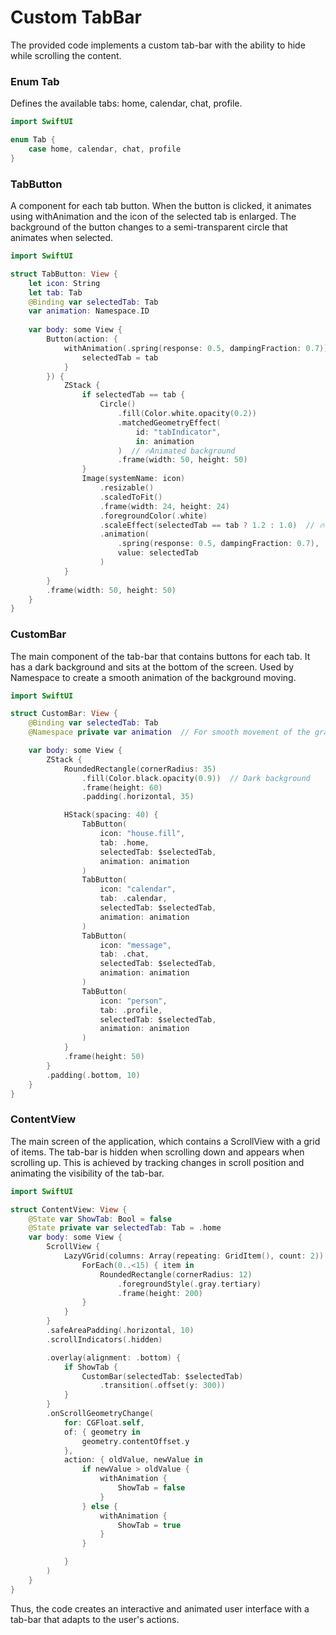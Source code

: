 # Custom TabBar
The provided code implements a custom tab-bar with the ability to hide while scrolling the content.
### Enum Tab 
Defines the available tabs: home, calendar, chat, profile.
```swift
import SwiftUI

enum Tab {
    case home, calendar, chat, profile
}
``` 
### TabButton
A component for each tab button. When the button is clicked, it animates using withAnimation and the icon of the selected tab is enlarged. The background of the button changes to a semi-transparent circle that animates when selected.
```swift
import SwiftUI

struct TabButton: View {
    let icon: String
    let tab: Tab
    @Binding var selectedTab: Tab
    var animation: Namespace.ID
    
    var body: some View {
        Button(action: {
            withAnimation(.spring(response: 0.5, dampingFraction: 0.7)) {
                selectedTab = tab
            }
        }) {
            ZStack {
                if selectedTab == tab {
                    Circle()
                        .fill(Color.white.opacity(0.2))
                        .matchedGeometryEffect(
                            id: "tabIndicator",
                            in: animation
                        )  // 🔥Animated background
                        .frame(width: 50, height: 50)
                }
                Image(systemName: icon)
                    .resizable()
                    .scaledToFit()
                    .frame(width: 24, height: 24)
                    .foregroundColor(.white)
                    .scaleEffect(selectedTab == tab ? 1.2 : 1.0)  // 🔥 Icon zoom animation
                    .animation(
                        .spring(response: 0.5, dampingFraction: 0.7),
                        value: selectedTab
                    )
            }
        }
        .frame(width: 50, height: 50)
    }
}
```
### CustomBar
The main component of the tab-bar that contains buttons for each tab. It has a dark background and sits at the bottom of the screen. Used by Namespace to create a smooth animation of the background moving.
```swift
import SwiftUI

struct CustomBar: View {
    @Binding var selectedTab: Tab
    @Namespace private var animation  // For smooth movement of the gray circle

    var body: some View {
        ZStack {
            RoundedRectangle(cornerRadius: 35)
                .fill(Color.black.opacity(0.9))  // Dark background
                .frame(height: 60)
                .padding(.horizontal, 35)

            HStack(spacing: 40) {
                TabButton(
                    icon: "house.fill",
                    tab: .home,
                    selectedTab: $selectedTab,
                    animation: animation
                )
                TabButton(
                    icon: "calendar",
                    tab: .calendar,
                    selectedTab: $selectedTab,
                    animation: animation
                )
                TabButton(
                    icon: "message",
                    tab: .chat,
                    selectedTab: $selectedTab,
                    animation: animation
                )
                TabButton(
                    icon: "person",
                    tab: .profile,
                    selectedTab: $selectedTab,
                    animation: animation
                )
            }
            .frame(height: 50)
        }
        .padding(.bottom, 10)
    }
}
```
### ContentView
The main screen of the application, which contains a ScrollView with a grid of items. The tab-bar is hidden when scrolling down and appears when scrolling up. This is achieved by tracking changes in scroll position and animating the visibility of the tab-bar.
```swift
import SwiftUI

struct ContentView: View {
    @State var ShowTab: Bool = false
    @State private var selectedTab: Tab = .home
    var body: some View {
        ScrollView {
            LazyVGrid(columns: Array(repeating: GridItem(), count: 2)) {
                ForEach(0..<15) { item in
                    RoundedRectangle(cornerRadius: 12)
                        .foregroundStyle(.gray.tertiary)
                        .frame(height: 200)
                }
            }
        }
        .safeAreaPadding(.horizontal, 10)
        .scrollIndicators(.hidden)

        .overlay(alignment: .bottom) {
            if ShowTab {
                CustomBar(selectedTab: $selectedTab)
                    .transition(.offset(y: 300))
            }
        }
        .onScrollGeometryChange(
            for: CGFloat.self,
            of: { geometry in
                geometry.contentOffset.y
            },
            action: { oldValue, newValue in
                if newValue > oldValue {
                    withAnimation {
                        ShowTab = false
                    }
                } else {
                    withAnimation {
                        ShowTab = true
                    }
                }

            }
        )
    }
}
```
Thus, the code creates an interactive and animated user interface with a tab-bar that adapts to the user's actions.
